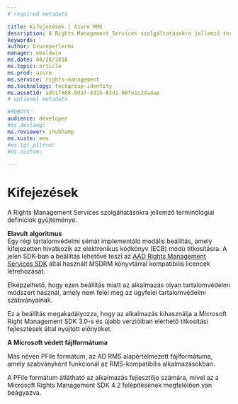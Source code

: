 ```yaml
---
# required metadata

title: Kifejezések | Azure RMS
description: A Rights Management Services szolgáltatásokra jellemző terminológiai definíciók gyűjteménye.
keywords:
author: bruceperlerms
manager: mbaldwin
ms.date: 04/28/2016
ms.topic: article
ms.prod: azure
ms.service: rights-management
ms.technology: techgroup-identity
ms.assetid: adb1f868-0da7-431b-83d1-86f41c2da4ae
# optional metadata

#ROBOTS:
audience: developer
#ms.devlang:
ms.reviewer: shubhamp
ms.suite: ems
#ms.tgt_pltfrm:
#ms.custom:

---
```


# Kifejezések

A Rights Management Services szolgáltatásokra jellemző terminológiai definíciók gyűjteménye.

**Elavult algoritmus**  
Egy régi tartalomvédelmi sémát implementáló modális beállítás, amely kifejezetten hivatkozik az elektronikus kódkönyv (ECB) módú titkosításra. A jelen SDK-ban a beállítás lehetővé teszi az [AAD Rights Management Services SDK](https://msdn.microsoft.com/en-us/library/windows/desktop/cc530379.aspx) által használt MSDRM könyvtárral kompatibilis licencek létrehozását.

Elképzelhető, hogy ezen beállítás miatt az alkalmazás olyan tartalomvédelmi módszert használ, amely nem felel meg az ügyfelei tartalomvédelmi szabványainak.

Ez a beállítás megakadályozza, hogy az alkalmazás kihasználja a Microsoft Right Management SDK 3.0-s és újabb verzióiban elérhető titkosítási fejlesztések által nyújtott előnyöket.

**A Microsoft védett fájlformátuma**

Más néven PFile formátum, az AD RMS alapértelmezett fájlformátuma, amely szabványként funkcionál az RMS-kompatibilis alkalmazásokban.

A PFile formátum átlátható az alkalmazás fejlesztője számára, mivel az a Microsoft Rights Management SDK 4.2 felépítésének megfelelően van beágyazva.

 

 





<!--HONumber=Apr16_HO4-->


